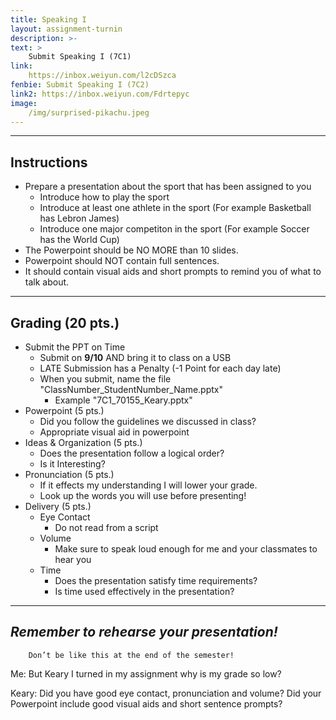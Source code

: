 ```yaml
---
title: Speaking I
layout: assignment-turnin
description: >-
text: >
    Submit Speaking I (7C1)
link: 
    https://inbox.weiyun.com/l2cDSzca
fenbie: Submit Speaking I (7C2)
link2: https://inbox.weiyun.com/Fdrtepyc
image: 
    /img/surprised-pikachu.jpeg
---
```

---
## Instructions

* Prepare a presentation about the sport that has been assigned to you
    * Introduce how to play the sport
    * Introduce at least one athlete in the sport (For example Basketball has Lebron James)
    * Introduce one major competiton in the sport (For example Soccer has the World Cup)
* The Powerpoint should be NO MORE than 10 slides.
* Powerpoint should NOT contain full sentences.
* It should contain visual aids and short prompts to remind you of what to talk about.

---
## Grading (20 pts.)
* Submit the PPT on Time
	* Submit on **9/10** AND bring it to class on a USB
    * LATE Submission has a Penalty (-1 Point for each day late)
    * When you submit, name the file "ClassNumber_StudentNumber_Name.pptx" 
		* Example "7C1_70155_Keary.pptx"
* Powerpoint (5 pts.)
	* Did you follow the guidelines we discussed in class?
	* Appropriate visual aid in powerpoint
* Ideas & Organization (5 pts.)
    * Does the presentation follow a logical order?
    * Is it Interesting?
* Pronunciation (5 pts.)
	* If it effects my understanding I will lower your grade.
	* Look up the words you will use before presenting!
* Delivery (5 pts.)
	* Eye Contact
	    * Do not read from a script
    * Volume
	    * Make sure to speak loud enough for me and your classmates to hear you
	* Time
	    * Does the presentation satisfy time requirements?
	    * Is time used effectively in the presentation?
---
## ***Remember to rehearse your presentation!***

        Don’t be like this at the end of the semester!

Me: But Keary I turned in my assignment why is my grade so low?

Keary: Did you have good eye contact, pronunciation and volume? Did your Powerpoint include good visual aids and short sentence prompts?